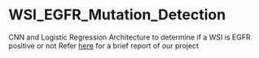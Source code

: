 # WSI_EGFR_Mutation_Detection
CNN and Logistic Regression Architecture to determine if a WSI is EGFR positive or not
Refer [here](https://docs.google.com/document/d/1ZrmtHVzU9oZ_NOGnPCmRMPkJl_hMH0BNoJ5vC0WvB2k/edit#) for a brief report of our project
